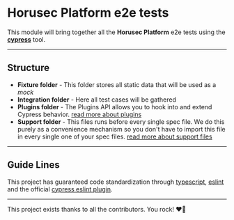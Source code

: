 # Horusec Platform e2e tests

This module will bring together all the **Horusec Platform** e2e tests using the [**cypress**](https://docs.cypress.io) tool.

---

## Structure

- **Fixture folder** - This folder stores all static data that will be used as a *mock*
- **Integration folder** - Here all test cases will be gathered
- **Plugins folder** - The Plugins API allows you to hook into and extend Cypress behavior. [read more about plugins](https://docs.cypress.io/api/plugins/writing-a-plugin)
- **Support folder** - This files runs before every single spec file. We do this purely as a convenience mechanism so you don't have to import this file in every single one of your spec files. [read more about support files](https://docs.cypress.io/guides/core-concepts/writing-and-organizing-tests#Support-file)

---

## Guide Lines

This project has guaranteed code standardization through [typescript](https://www.typescriptlang.org/), [eslint](https://eslint.org) and the official [cypress eslint plugin](https://github.com/cypress-io/eslint-plugin-cypress).

---
This project exists thanks to all the contributors. You rock! ❤️🚀
